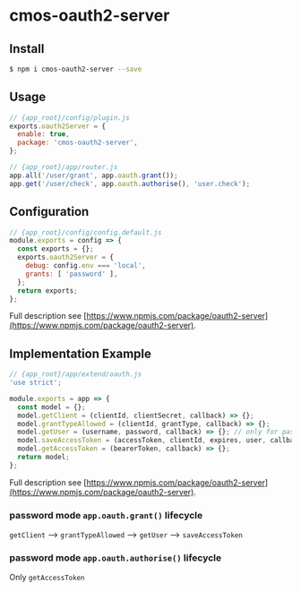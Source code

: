 # cmos-oauth2-server

## Install

```bash
$ npm i cmos-oauth2-server --save
```

## Usage

```js
// {app_root}/config/plugin.js
exports.oauth2Server = {
  enable: true,
  package: 'cmos-oauth2-server',
};

// {app_root}/app/router.js
app.all('/user/grant', app.oauth.grant());
app.get('/user/check', app.oauth.authorise(), 'user.check');
```

## Configuration

```js
// {app_root}/config/config.default.js
module.exports = config => {
  const exports = {};
  exports.oauth2Server = {
    debug: config.env === 'local',
    grants: [ 'password' ],
  };
  return exports;
};
```

Full description see [https://www.npmjs.com/package/oauth2-server](https://www.npmjs.com/package/oauth2-server).

## Implementation Example

```js
// {app_root}/app/extend/oauth.js
'use strict';

module.exports = app => {
  const model = {};
  model.getClient = (clientId, clientSecret, callback) => {};
  model.grantTypeAllowed = (clientId, grantType, callback) => {};
  model.getUser = (username, password, callback) => {}; // only for password mode
  model.saveAccessToken = (accessToken, clientId, expires, user, callback) => {};
  model.getAccessToken = (bearerToken, callback) => {};
  return model;
};
```

Full description see [https://www.npmjs.com/package/oauth2-server](https://www.npmjs.com/package/oauth2-server).

### password mode `app.oauth.grant()` lifecycle

`getClient` --> `grantTypeAllowed` --> `getUser` --> `saveAccessToken`

### password mode `app.oauth.authorise()` lifecycle

Only `getAccessToken`
